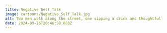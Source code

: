 ```yaml
---
title: Negative Self Talk
image: cartoons/Negative_Self_Talk.jpg
alt: Two men walk along the street, one sipping a drink and thoughtfully listen to the other explain. The caption reads "I engage in too much negative self-talk like a total fucking idiot" 
date: 2024-09-26T20:46:58.883Z
---
```

